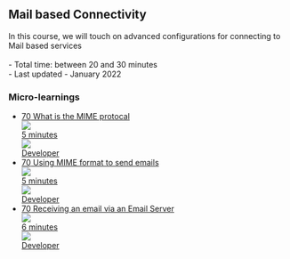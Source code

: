 <div class="ez-academy">
	<div class="ez-academy__body">
		<main class="master">
	<h2 class="title">Mail based Connectivity</h2>
    <p>
        In this course, we will touch on advanced configurations for connecting to Mail based services
        </br></br>
        - Total time: between 20 and 30 minutes
        </br>
        - Last updated - January 2022
    </p>
    <h3 class="title">Micro-learnings</h3>
    <ul class="strip-container">
        <li class="strip">
            <a href="../../docs/microlearning/advanced-mail-connectivity-whatis-mime" class="strip__link">
            <label for="" class="strip__label">
                <span>70</span>
                What is the MIME protocal
            </label>
            <div class="strip__attribute">
                <img class="strip__attribute-icon strip__attribute-icon--duration" src="../../img/microlearning/academy_index/icon-duration32.svg"/>
                <div class="strip__attribute-label">5 minutes</div>
            </div>
            <div class="strip__attribute">
                <img class="strip__attribute-icon strip__attribute-icon--roles" src="../../img/microlearning/academy_index/icon-roles32.svg"/>
                <div class="strip__attribute-label">Developer</div>
            </div>
			</a>
        </li>
		<li class="strip">
            <a href="../../docs/microlearning/advanced-mail-connectivity-using-mime" class="strip__link">
            <label for="" class="strip__label">
                <span>70</span>
                Using MIME format to send emails
            <div class="strip__attribute">
                <img class="strip__attribute-icon strip__attribute-icon--duration" src="../../img/microlearning/academy_index/icon-duration32.svg"/>
                <div class="strip__attribute-label">5 minutes</div>
            </div>
            <div class="strip__attribute">
                <img class="strip__attribute-icon strip__attribute-icon--roles" src="../../img/microlearning/academy_index/icon-roles32.svg"/>
                <div class="strip__attribute-label">Developer</div>
            </div>
			</a>
        </li>
		<li class="strip">
            <a href="../../docs/microlearning/advanced-mail-connectivity-receive-email-mailserver" class="strip__link">
            <label for="" class="strip__label">
                <span>70</span>
                Receiving an email via an Email Server
            </label>
            <div class="strip__attribute">
                <img class="strip__attribute-icon strip__attribute-icon--duration" src="../../img/microlearning/academy_index/icon-duration32.svg"/>
                <div class="strip__attribute-label">6 minutes</div>
            </div>
            <div class="strip__attribute">
                <img class="strip__attribute-icon strip__attribute-icon--roles" src="../../img/microlearning/academy_index/icon-roles32.svg"/>
                <div class="strip__attribute-label">Developer</div>
            </div>
			</a>
        </li>
    </main>
    </div>
</div>